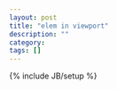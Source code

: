 ```yaml
---
layout: post
title: "elem in viewport"
description: ""
category: 
tags: []
---
```

{% include JB/setup %}

